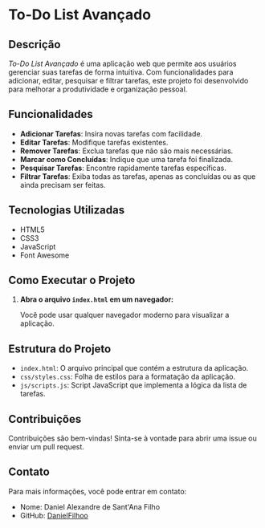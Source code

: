 # To-Do List Avançado

## Descrição

*To-Do List Avançado* é uma aplicação web que permite aos usuários gerenciar suas tarefas de forma intuitiva. Com funcionalidades para adicionar, editar, pesquisar e filtrar tarefas, este projeto foi desenvolvido para melhorar a produtividade e organização pessoal.

## Funcionalidades

- **Adicionar Tarefas**: Insira novas tarefas com facilidade.
- **Editar Tarefas**: Modifique tarefas existentes.
- **Remover Tarefas**: Exclua tarefas que não são mais necessárias.
- **Marcar como Concluídas**: Indique que uma tarefa foi finalizada.
- **Pesquisar Tarefas**: Encontre rapidamente tarefas específicas.
- **Filtrar Tarefas**: Exiba todas as tarefas, apenas as concluídas ou as que ainda precisam ser feitas.

## Tecnologias Utilizadas

- HTML5
- CSS3
- JavaScript
- Font Awesome

## Como Executar o Projeto

1. **Abra o arquivo `index.html` em um navegador:**

   Você pode usar qualquer navegador moderno para visualizar a aplicação.

## Estrutura do Projeto

- `index.html`: O arquivo principal que contém a estrutura da aplicação.
- `css/styles.css`: Folha de estilos para a formatação da aplicação.
- `js/scripts.js`: Script JavaScript que implementa a lógica da lista de tarefas.

## Contribuições

Contribuições são bem-vindas! Sinta-se à vontade para abrir uma issue ou enviar um pull request.

## Contato

Para mais informações, você pode entrar em contato:

- Nome: Daniel Alexandre de Sant'Ana Filho
- GitHub: [DanielFilhoo](https://github.com/DanielFilhoo)
